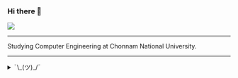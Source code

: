 ### Hi there 👋

![](https://github-readme-stats.vercel.app/api?username=shapelayer&layout=compact)

---

Studying Computer Engineering at Chonnam National University.

---

<details>
    <summary>¯\_(ツ)_/¯</summary>

<br>

![](https://github-readme-stats.vercel.app/api/top-langs/?username=shapelayer&hide=css)

[![PIMM](https://img.shields.io/badge/active%20at-pimm-7289DA)](#)

### Contacts
[![Discord](https://img.shields.io/badge/Discord-7289DA?logo=discord&logoColor=white)](https://discord.gg/TzYg8GF)
[![Email](https://img.shields.io/badge/Email%20%7C%20214823@jnu.ac.kr-EA4335?logo=gmail&logoColor=white)](mailto:214823@jnu.ac.kr)
[![Instagram](https://img.shields.io/badge/Instagram-DB2973?logo=instagram&logoColor=white)](https://www.instagram.com/__jong.hyeon__)

### Uses
[![Python](https://img.shields.io/badge/Python-3776AB?logo=python&logoColor=white)](https://python.org/)
[![JavaScript](https://img.shields.io/badge/JavaScript-F7DF1E?logo=javascript&logoColor=black)](#)

### Studies
[![C++](https://img.shields.io/badge/C++-00599C?logo=c%2B%2B&logoColor=white)](https://isocpp.org/)
[![C#](https://img.shields.io/badge/C%23-239120?logo=c-sharp&logoColor=white)](#)
[![R](https://img.shields.io/badge/R-276DC3?logo=r&logoColor=white)](#)
[![Unity](https://img.shields.io/badge/Unity-000000?logo=unity&logoColor=white)](https://unity.com/)

### Interests
[![Java](https://img.shields.io/badge/Java-007396?logo=java&logoColor=white)](https://java.com/)
[![Kotlin](https://img.shields.io/badge/Kotlin-0095D5?logo=kotlin&logoColor=white)](https://kotlinlang.org/)

</details>

<!--
**kpjhg0124/kpjhg0124** is a ✨ _special_ ✨ repository because its `README.md` (this file) appears on your GitHub profile.

Here are some ideas to get you started:

- 🔭 I’m currently working on ...
- 🌱 I’m currently learning ...
- 👯 I’m looking to collaborate on ...
- 🤔 I’m looking for help with ...
- 💬 Ask me about ...
- 📫 How to reach me: ...
- 😄 Pronouns: ...
- ⚡ Fun fact: ...
-->
